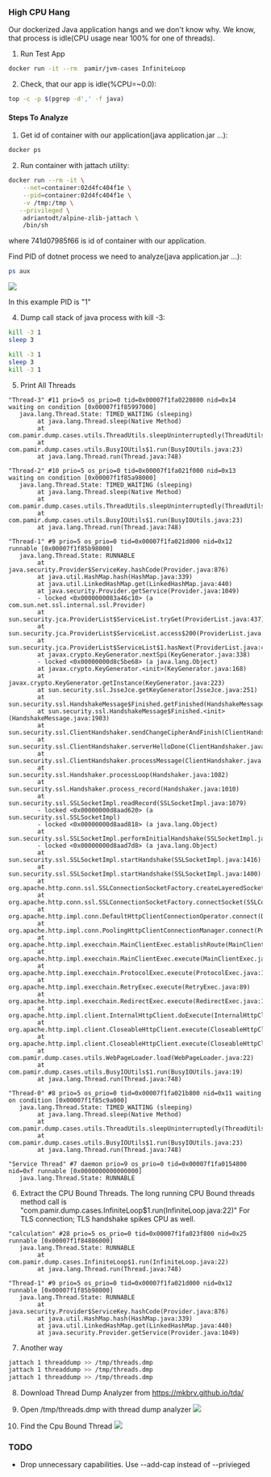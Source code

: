 ### High CPU Hang
Our dockerized Java application hangs and we don't know why. We know, that process is idle(CPU usage near 100% for one of threads).

1. Run Test App
```bash
docker run -it --rm  pamir/jvm-cases InfiniteLoop
```

2. Check, that our app is idle(%CPU=~0.0):
```bash
top -c -p $(pgrep -d',' -f java)
```

#### Steps To Analyze

1. Get id of container with our application(java application.jar ...):

```bash
docker ps
```

2. Run container with jattach utility:
```bash
docker run --rm -it \
	--net=container:02d4fc404f1e \
	--pid=container:02d4fc404f1e \
	-v /tmp:/tmp \
   --privileged \
	adriantodt/alpine-zlib-jattach \
	/bin/sh
```

where 741d07985f66 is id of container with our application.

Find PID of dotnet process we need to analyze(java application.jar ...):
```bash
ps aux
```
![](img/infinite-loop-1.jpg)


In this example PID is "1"

4. Dump call stack of java  process with kill -3:
```bash
kill -3 1
sleep 3

kill -3 1
sleep 3
kill -3 1
```

5.  Print All Threads
```
"Thread-3" #11 prio=5 os_prio=0 tid=0x00007f1fa0220800 nid=0x14 waiting on condition [0x00007f1f85997000]
   java.lang.Thread.State: TIMED_WAITING (sleeping)
        at java.lang.Thread.sleep(Native Method)
        at com.pamir.dump.cases.utils.ThreadUtils.sleepUninterruptedly(ThreadUtils.java:7)
        at com.pamir.dump.cases.utils.BusyIOUtils$1.run(BusyIOUtils.java:23)
        at java.lang.Thread.run(Thread.java:748)

"Thread-2" #10 prio=5 os_prio=0 tid=0x00007f1fa021f000 nid=0x13 waiting on condition [0x00007f1f85a98000]
   java.lang.Thread.State: TIMED_WAITING (sleeping)
        at java.lang.Thread.sleep(Native Method)
        at com.pamir.dump.cases.utils.ThreadUtils.sleepUninterruptedly(ThreadUtils.java:7)
        at com.pamir.dump.cases.utils.BusyIOUtils$1.run(BusyIOUtils.java:23)
        at java.lang.Thread.run(Thread.java:748)

"Thread-1" #9 prio=5 os_prio=0 tid=0x00007f1fa021d000 nid=0x12 runnable [0x00007f1f85b98000]
   java.lang.Thread.State: RUNNABLE
        at java.security.Provider$ServiceKey.hashCode(Provider.java:876)
        at java.util.HashMap.hash(HashMap.java:339)
        at java.util.LinkedHashMap.get(LinkedHashMap.java:440)
        at java.security.Provider.getService(Provider.java:1049)
        - locked <0x0000000083a46c10> (a com.sun.net.ssl.internal.ssl.Provider)
        at sun.security.jca.ProviderList$ServiceList.tryGet(ProviderList.java:437)
        at sun.security.jca.ProviderList$ServiceList.access$200(ProviderList.java:376)
        at sun.security.jca.ProviderList$ServiceList$1.hasNext(ProviderList.java:486)
        at javax.crypto.KeyGenerator.nextSpi(KeyGenerator.java:338)
        - locked <0x00000000d8c5be68> (a java.lang.Object)
        at javax.crypto.KeyGenerator.<init>(KeyGenerator.java:168)
        at javax.crypto.KeyGenerator.getInstance(KeyGenerator.java:223)
        at sun.security.ssl.JsseJce.getKeyGenerator(JsseJce.java:251)
        at sun.security.ssl.HandshakeMessage$Finished.getFinished(HandshakeMessage.java:1986)
        at sun.security.ssl.HandshakeMessage$Finished.<init>(HandshakeMessage.java:1903)
        at sun.security.ssl.ClientHandshaker.sendChangeCipherAndFinish(ClientHandshaker.java:1315)
        at sun.security.ssl.ClientHandshaker.serverHelloDone(ClientHandshaker.java:1233)
        at sun.security.ssl.ClientHandshaker.processMessage(ClientHandshaker.java:372)
        at sun.security.ssl.Handshaker.processLoop(Handshaker.java:1082)
        at sun.security.ssl.Handshaker.process_record(Handshaker.java:1010)
        at sun.security.ssl.SSLSocketImpl.readRecord(SSLSocketImpl.java:1079)
        - locked <0x00000000d8aad620> (a sun.security.ssl.SSLSocketImpl)
        - locked <0x00000000d8aad818> (a java.lang.Object)
        at sun.security.ssl.SSLSocketImpl.performInitialHandshake(SSLSocketImpl.java:1388)
        - locked <0x00000000d8aad7d8> (a java.lang.Object)
        at sun.security.ssl.SSLSocketImpl.startHandshake(SSLSocketImpl.java:1416)
        at sun.security.ssl.SSLSocketImpl.startHandshake(SSLSocketImpl.java:1400)
        at org.apache.http.conn.ssl.SSLConnectionSocketFactory.createLayeredSocket(SSLConnectionSocketFactory.java:436)
        at org.apache.http.conn.ssl.SSLConnectionSocketFactory.connectSocket(SSLConnectionSocketFactory.java:384)
        at org.apache.http.impl.conn.DefaultHttpClientConnectionOperator.connect(DefaultHttpClientConnectionOperator.java:142)
        at org.apache.http.impl.conn.PoolingHttpClientConnectionManager.connect(PoolingHttpClientConnectionManager.java:376)
        at org.apache.http.impl.execchain.MainClientExec.establishRoute(MainClientExec.java:393)
        at org.apache.http.impl.execchain.MainClientExec.execute(MainClientExec.java:236)
        at org.apache.http.impl.execchain.ProtocolExec.execute(ProtocolExec.java:186)
        at org.apache.http.impl.execchain.RetryExec.execute(RetryExec.java:89)
        at org.apache.http.impl.execchain.RedirectExec.execute(RedirectExec.java:110)
        at org.apache.http.impl.client.InternalHttpClient.doExecute(InternalHttpClient.java:185)
        at org.apache.http.impl.client.CloseableHttpClient.execute(CloseableHttpClient.java:83)
        at org.apache.http.impl.client.CloseableHttpClient.execute(CloseableHttpClient.java:108)
        at com.pamir.dump.cases.utils.WebPageLoader.load(WebPageLoader.java:22)
        at com.pamir.dump.cases.utils.BusyIOUtils$1.run(BusyIOUtils.java:19)
        at java.lang.Thread.run(Thread.java:748)

"Thread-0" #8 prio=5 os_prio=0 tid=0x00007f1fa021b800 nid=0x11 waiting on condition [0x00007f1f85c9a000]
   java.lang.Thread.State: TIMED_WAITING (sleeping)
        at java.lang.Thread.sleep(Native Method)
        at com.pamir.dump.cases.utils.ThreadUtils.sleepUninterruptedly(ThreadUtils.java:7)
        at com.pamir.dump.cases.utils.BusyIOUtils$1.run(BusyIOUtils.java:23)
        at java.lang.Thread.run(Thread.java:748)

"Service Thread" #7 daemon prio=9 os_prio=0 tid=0x00007f1fa0154800 nid=0xf runnable [0x0000000000000000]
   java.lang.Thread.State: RUNNABLE
```

6. Extract the CPU Bound Threads. The long running CPU Bound threads method call is "com.pamir.dump.cases.InfiniteLoop$1.run(InfiniteLoop.java:22)"
For TLS connection; TLS handshake spikes CPU as well.

```
"calculation" #28 prio=5 os_prio=0 tid=0x00007f1fa023f800 nid=0x25 runnable [0x00007f1f84886000]
   java.lang.Thread.State: RUNNABLE
        at com.pamir.dump.cases.InfiniteLoop$1.run(InfiniteLoop.java:22)
        at java.lang.Thread.run(Thread.java:748)

"Thread-1" #9 prio=5 os_prio=0 tid=0x00007f1fa021d000 nid=0x12 runnable [0x00007f1f85b98000]
   java.lang.Thread.State: RUNNABLE
        at java.security.Provider$ServiceKey.hashCode(Provider.java:876)
        at java.util.HashMap.hash(HashMap.java:339)
        at java.util.LinkedHashMap.get(LinkedHashMap.java:440)
        at java.security.Provider.getService(Provider.java:1049)
```

7. Another way
```bash
jattach 1 threaddump >> /tmp/threads.dmp
jattach 1 threaddump >> /tmp/threads.dmp
jattach 1 threaddump >> /tmp/threads.dmp
```
8. Download Thread Dump Analyzer from https://mkbrv.github.io/tda/
9. Open /tmp/threads.dmp with thread dump analyzer
![](img/infinite-loop-2.jpg)

10. Find the Cpu Bound Thread
![](img/infinite-loop-3.jpg)

### TODO
- Drop unnecessary capabilities. Use --add-cap instead of --privieged